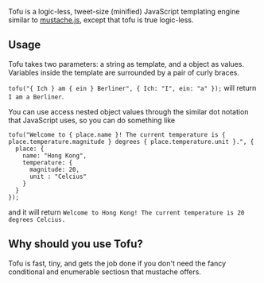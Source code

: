 Tofu is a logic-less, tweet-size (minified) JavaScript templating engine similar to [mustache.js](https://github.com/janl/mustache.js), except that tofu is true logic-less.

## Usage
Tofu takes two parameters: a string as template, and a object as values. Variables inside the template are surrounded by a pair of curly braces.

`tofu("{ Ich } am { ein } Berliner", { Ich: "I", ein: "a" });` will return `I am a Berliner`.

You can use access nested object values through the similar dot notation that JavaScript uses, so you can do something like

    tofu("Welcome to { place.name }! The current temperature is { place.temperature.magnitude } degrees { place.temperature.unit }.", { 
      place: {
        name: "Hong Kong",
        temperature: {
          magnitude: 20,
          unit : "Celcius"
        }
      }
    });

and it will return `Welcome to Hong Kong! The current temperature is 20 degrees Celcius.`

## Why should you use Tofu?
Tofu is fast, tiny, and gets the job done if you don't need the fancy conditional and enumerable sectiosn that mustache offers.
